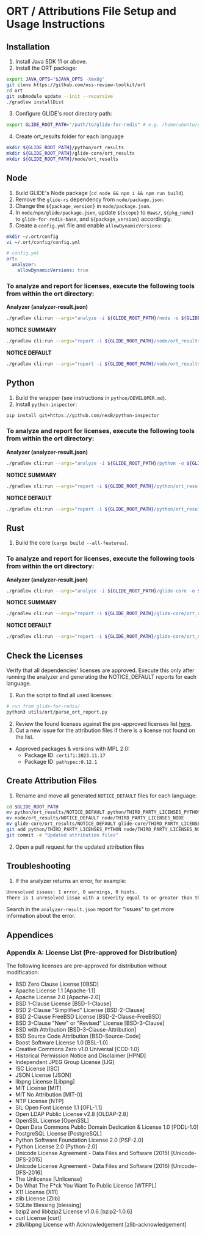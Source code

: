 # ORT / Attributions File Setup and Usage Instructions

## Installation

1. Install Java SDK 11 or above.
2. Install the ORT package:

```bash
export JAVA_OPTS="$JAVA_OPTS -Xmx8g"
git clone https://github.com/oss-review-toolkit/ort
cd ort
git submodule update --init --recursive
./gradlew installDist
```
3. Configure GLIDE's root directory path:
```bash
export GLIDE_ROOT_PATH="/path/to/glide-for-redis" # e.g. /home/ubuntu/glide-for-redis
```
4. Create ort_results folder for each language
```bash
mkdir ${GLIDE_ROOT_PATH}/python/ort_results
mkdir ${GLIDE_ROOT_PATH}/glide-core/ort_results
mkdir ${GLIDE_ROOT_PATH}/node/ort_results
```

## Node

1. Build GLIDE's Node package (`cd node && npm i && npm run build`).
2. Remove the `glide-rs` dependency from `node/package.json`.
3. Change the `${package_version}` in `node/package.json`.
4. In `node/npm/glide/package.json`, update `${scope}` to `@aws/`, `${pkg_name}` to `glide-for-redis-base`, and `${package_version}` accordingly.
5. Create a `config.yml` file and enable `allowDynamicVersions`:

```bash
mkdir ~/.ort/config
vi ~/.ort/config/config.yml
```

```yaml
# config.yml
ort:
  analyzer:
    allowDynamicVersions: true
```

### To analyze and report for licenses, execute the following tools from within the ort directory:

**Analyzer (analyzer-result.json)**
```bash
./gradlew cli:run --args="analyze -i ${GLIDE_ROOT_PATH}/node -o ${GLIDE_ROOT_PATH}/node/ort_results -f JSON"
```

**NOTICE SUMMARY**
```bash
./gradlew cli:run --args="report -i ${GLIDE_ROOT_PATH}/node/ort_results/analyzer-result.json -o ${GLIDE_ROOT_PATH}/node/ort_results/ -f PlainTextTemplate -O PlainTextTemplate=template.id=NOTICE_SUMMARY"
```

**NOTICE DEFAULT**
```bash
./gradlew cli:run --args="report -i ${GLIDE_ROOT_PATH}/node/ort_results/analyzer-result.json -o ${GLIDE_ROOT_PATH}/node/ort_results/ -f PlainTextTemplate"
```

## Python

1. Build the wrapper (see instructions in `python/DEVELOPER.md`).
2. Install `python-inspector`:

```bash
pip install git+https://github.com/nexB/python-inspector
```

### To analyze and report for licenses, execute the following tools from within the ort directory:

**Analyzer (analyzer-result.json)**
```bash
./gradlew cli:run --args="analyze -i ${GLIDE_ROOT_PATH}/python -o ${GLIDE_ROOT_PATH}/python/ort_results -f JSON"
```

**NOTICE SUMMARY**
```bash
./gradlew cli:run --args="report -i ${GLIDE_ROOT_PATH}/python/ort_results/analyzer-result.json -o ${GLIDE_ROOT_PATH}/python/ort_results/ -f PlainTextTemplate -O PlainTextTemplate=template.id=NOTICE_SUMMARY"
```

**NOTICE DEFAULT**
```bash
./gradlew cli:run --args="report -i ${GLIDE_ROOT_PATH}/python/ort_results/analyzer-result.json -o ${GLIDE_ROOT_PATH}/python/ort_results/ -f PlainTextTemplate"
```

## Rust

1. Build the core (`cargo build --all-features`).
### To analyze and report for licenses, execute the following tools from within the ort directory:

**Analyzer (analyzer-result.json)**
```bash
./gradlew cli:run --args="analyze -i ${GLIDE_ROOT_PATH}/glide-core -o ${GLIDE_ROOT_PATH}/glide-core/ort_results -f JSON"
```

**NOTICE SUMMARY**
```bash
./gradlew cli:run --args="report -i ${GLIDE_ROOT_PATH}/glide-core/ort_results/analyzer-result.json -o ${GLIDE_ROOT_PATH}/glide-core/ort_results/ -f PlainTextTemplate -O PlainTextTemplate=template.id=NOTICE_SUMMARY"
```

**NOTICE DEFAULT**
```bash
./gradlew cli:run --args="report -i ${GLIDE_ROOT_PATH}/glide-core/ort_results/analyzer-result.json -o ${GLIDE_ROOT_PATH}/glide-core/ort_results/ -f PlainTextTemplate"
```

## Check the Licenses

Verify that all dependencies' licenses are approved. Execute this only after running the analyzer and generating the NOTICE_DEFAULT reports for each language.

1. Run the script to find all used licenses:

```bash
# run from glide-for-redis/
python3 utils/ort/parse_ort_report.py
```

2. Review the found licenses against the pre-approved licenses list [here](#appendix-a-license-list-pre-approved-for-distribution).
3. Cut a new issue for the attribution files if there is a license not found on the list.
- Approved packages & versions with MPL 2.0:
    - Package ID: `certifi:2023.11.17`
    - Package ID: `pathspec:0.12.1`

## Create Attribution Files

1. Rename and move all generated `NOTICE_DEFAULT` files for each language:

```bash
cd $GLIDE_ROOT_PATH
mv python/ort_results/NOTICE_DEFAULT python/THIRD_PARTY_LICENSES_PYTHON
mv node/ort_results/NOTICE_DEFAULT node/THIRD_PARTY_LICENSES_NODE
mv glide-core/ort_results/NOTICE_DEFAULT glide-core/THIRD_PARTY_LICENSES_RUST
git add python/THIRD_PARTY_LICENSES_PYTHON node/THIRD_PARTY_LICENSES_NODE glide-core/THIRD_PARTY_LICENSES_RUST
git commit -m "Updated attribution files"
```
2. Open a pull request for the updated attribution files

## Troubleshooting

1. If the analyzer returns an error, for example:

```bash
Unresolved issues: 1 error, 0 warnings, 0 hints.
There is 1 unresolved issue with a severity equal to or greater than the WARNING threshold.
```

   Search in the `analyzer-result.json` report for "issues" to get more information about the error.

## Appendices

### Appendix A: License List (Pre-approved for Distribution)

The following licenses are pre-approved for distribution without modification:

- BSD Zero Clause License [0BSD]
- Apache License 1.1 [Apache-1.1]
- Apache License 2.0 [Apache-2.0]
- BSD 1-Clause License [BSD-1-Clause]
- BSD 2-Clause "Simplified" License [BSD-2-Clause]
- BSD 2-Clause FreeBSD License [BSD-2-Clause-FreeBSD]
- BSD 3-Clause "New" or "Revised" License [BSD-3-Clause]
- BSD with Attribution [BSD-3-Clause-Attribution]
- BSD Source Code Attribution [BSD-Source-Code]
- Boost Software License 1.0 [BSL-1.0]
- Creative Commons Zero v1.0 Universal [CC0-1.0]
- Historical Permission Notice and Disclaimer [HPND]
- Independent JPEG Group License [IJG]
- ISC License [ISC]
- JSON License [JSON]
- libpng License [Libpng]
- MIT License [MIT]
- MIT No Attribution [MIT-0]
- NTP License [NTP]
- SIL Open Font License 1.1 [OFL-1.1]
- Open LDAP Public License v2.8 [OLDAP-2.8]
- OpenSSL License [OpenSSL]
- Open Data Commons Public Domain Dedication & License 1.0 [PDDL-1.0]
- PostgreSQL License [PostgreSQL]
- Python Software Foundation License 2.0 [PSF-2.0]
- Python License 2.0 [Python-2.0]
- Unicode License Agreement - Data Files and Software (2015) [Unicode-DFS-2015]
- Unicode License Agreement - Data Files and Software (2016) [Unicode-DFS-2016]
- The Unlicense [Unlicense]
- Do What The F*ck You Want To Public License [WTFPL]
- X11 License [X11]
- zlib License [Zlib]
- SQLite Blessing [blessing]
- bzip2 and libbzip2 License v1.0.6 [bzip2-1.0.6]
- curl License [curl]
- zlib/libpng License with Acknowledgement [zlib-acknowledgement]
